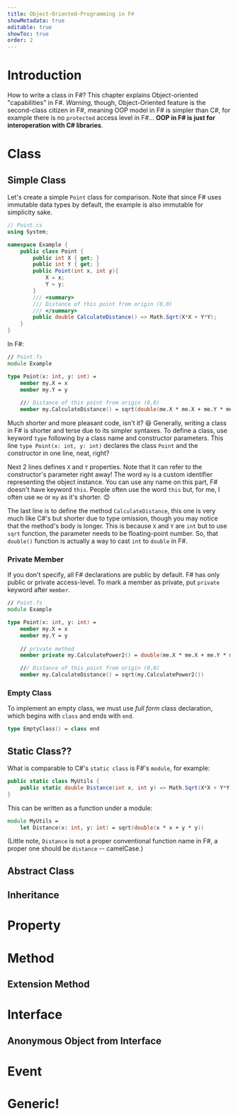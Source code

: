 ```yaml
---
title: Object-Oriented-Programming in F#
showMetadata: true
editable: true
showToc: true
order: 2
---
```


# Introduction #

How to write a class in F#? This chapter explains Object-oriented "capabilities" in F#. *Warning*, though, Object-Oriented feature is the second-class citizen in F#, meaning OOP model in F# is simpler than C#, for example there is no `protected` access level in F#... **OOP in F# is just for interoperation with C# libraries**.

# Class #

## Simple Class ##

Let's create a simple `Point` class for comparison. Note that since F# uses immutable data types by default, the example is also immutable for simplicity sake.

```csharp
// Point.cs
using System;

namespace Example {
    public class Point {
        public int X { get; }
        public int Y { get; }
        public Point(int x, int y){
            X = x;
            Y = y;
        }
        /// <summary>
        /// Distance of this point from origin (0,0)
        /// </summary>
        public double CalculateDistance() => Math.Sqrt(X*X + Y*Y);
    }
}
```

In F#:

```fsharp
// Point.fs
module Example

type Point(x: int, y: int) =
    member my.X = x
    member my.Y = y
    
    /// Distance of this point from origin (0,0)
    member my.CalculateDistance() = sqrt(double(me.X * me.X + me.Y * me.Y))
```

Much shorter and more pleasant code, isn't it? 😆 Generally, writing a class in F# is shorter and terse due to its simpler syntaxes.  To define a class, use keyword `type` following by a class name and constructor parameters. This line `type Point(x: int, y: int)` declares the class `Point` and the constructor in one line, neat, right?

Next 2 lines defines `X` and `Y` properties. Note that it can refer to the constructor's parameter right away! The word `my` is a custom identifier representing the object instance.  You can use any name on this part, F# doesn't have keyword `this`.  People often use the word `this` but, for me, I often use `me` or `my` as it's shorter. 😊

The last line is to define the method `CalculateDistance`, this one is very much like C#'s but shorter due to type omission, though you may notice that the method's body is longer.  This is because `X` and `Y` are `int` but to use `sqrt` function, the parameter needs to be floating-point number.  So, that `double()` function is actually a way to cast `int` to `double` in F#.

### Private Member ###

If you don't specify, all F# declarations are public by default.  F# has only public or private access-level. To mark a member as private, put `private` keyword after `member`.

```fsharp
// Point.fs
module Example

type Point(x: int, y: int) =
    member my.X = x
    member my.Y = y
    
    // private method
    member private my.CalculatePower2() = double(me.X * me.X + me.Y * me.Y) 

    /// Distance of this point from origin (0,0)
    member my.CalculateDistance() = sqrt(my.CalculatePower2())
```

### Empty Class ###

To implement an empty class, we must use _full form_ class declaration, which begins with `class` and ends with `end`.

```fsharp
type EmptyClass() = class end
```

## Static Class?? ##

What is comparable to C#'s `static class` is F#'s `module`, for example:

```csharp
public static class MyUtils {
    public static double Distance(int x, int y) => Math.Sqrt(X*X + Y*Y);
}
```

This can be written as a function under a module:

```fsharp
module MyUtils =
    let Distance(x: int, y: int) = sqrt(double(x * x + y * y))
```

(Little note, `Distance` is not a proper conventional function name in F#, a proper one should be `distance` -- camelCase.)

## Abstract Class ##

## Inheritance ##

# Property #

# Method #

## Extension Method ##

# Interface #

## Anonymous Object from Interface ##

# Event #

# Generic! #
